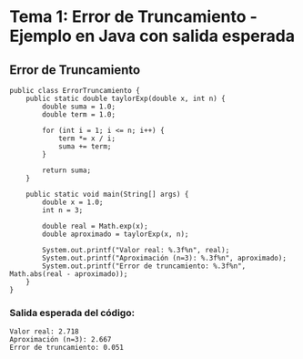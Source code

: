 # Tema 1: Error de Truncamiento - Ejemplo en Java con salida esperada

## Error de Truncamiento
    public class ErrorTruncamiento {
        public static double taylorExp(double x, int n) {
            double suma = 1.0;
            double term = 1.0;
    
            for (int i = 1; i <= n; i++) {
                term *= x / i;
                suma += term;
            }
    
            return suma;
        }
    
        public static void main(String[] args) {
            double x = 1.0;
            int n = 3;
    
            double real = Math.exp(x);
            double aproximado = taylorExp(x, n);
    
            System.out.printf("Valor real: %.3f%n", real);
            System.out.printf("Aproximación (n=3): %.3f%n", aproximado);
            System.out.printf("Error de truncamiento: %.3f%n", Math.abs(real - aproximado));
        }
    }

### Salida esperada del código:
    Valor real: 2.718  
    Aproximación (n=3): 2.667  
    Error de truncamiento: 0.051  
    
